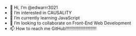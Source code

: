 - 👋 Hi, I’m @edwarrr3021
- 👀 I’m interested in CAUSALITY
- 🌱 I’m currently learning JavaScript
- 💞️ I’m looking to collaborate on Front-End Web Development 
- 📫 How to reach me GitHub!!!!!!!!!!!!!!!!!!!!!!!!!

<!---
edwarrr3021/edwarrr3021 is a ✨ special ✨ repository because its `README.md` (this file) appears on your GitHub profile.
You can click the Preview link to take a look at your changes.
--->
